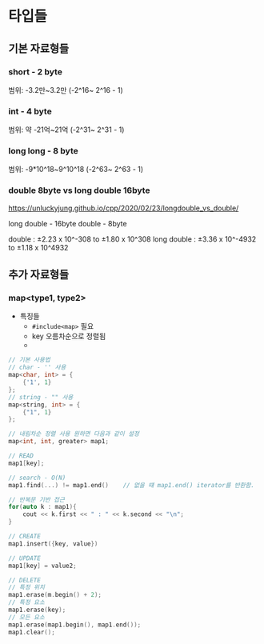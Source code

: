 # 타입들

## 기본 자료형들

### short - 2 byte

범위: -3.2만~3.2만 (-2^16~ 2^16 - 1)

### int - 4 byte

범위: 약 -21억~21억 (-2^31~ 2^31 - 1)

### long long - 8 byte

범위: -9*10^18~9^10^18 (-2^63~ 2^63 - 1)

### double 8byte vs long double 16byte

<https://unluckyjung.github.io/cpp/2020/02/23/longdouble_vs_double/>

long double - 16byte
double - 8byte

double : ±2.23 x 10^-308 to ±1.80 x 10^308
long double : ±3.36 x 10^-4932 to ±1.18 x 10^4932

## 추가 자료형들

### map<type1, type2>

- 특징들
  - `#include<map>` 필요
  - key 오름차순으로 정렬됨
  -

```cpp
// 기본 사용법
// char - '' 사용
map<char, int> = {
    {'1', 1}
};
// string - "" 사용
map<string, int> = {
    {"1", 1}
};

// 내림차순 정렬 사용 원하면 다음과 같이 설정
map<int, int, greater> map1;

// READ
map1[key];

// search - O(N)
map1.find(...) != map1.end()    // 없을 떄 map1.end() iterator를 반환함.

// 반복문 기반 접근
for(auto k : map1){
    cout << k.first << " : " << k.second << "\n";
}

// CREATE
map1.insert({key, value})

// UPDATE
map1[key] = value2;

// DELETE
// 특정 위치
map1.erase(m.begin() + 2);
// 특정 요소
map1.erase(key);
// 모든 요소
map1.erase(map1.begin(), map1.end());
map1.clear();

```
